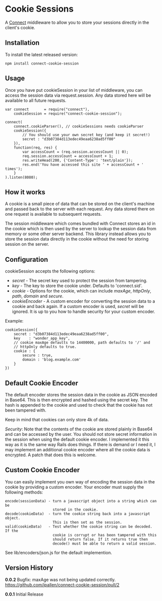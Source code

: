 Cookie Sessions
===============

A [Connect](http://github.com/senchalabs/connect) middleware to allow you to store 
your sessions directly in the client's cookie.

Installation
------------

To install the latest released version:

    npm install connect-cookie-session

Usage
-----

Once you have put cookieSession in your list of middleware, you can access the session
data via request.session. Any data stored here will be available to all future requests.

    var connect       = require("connect"),
        cookieSession = require("connect-cookie-session");
    
    connect(
        connect.cookieParser(), // cookieSessions needs cookieParser
        cookieSession({
            // You should use your own secret key (and keep it secret!)
            secret : "d3b07384d113edec49eaa6238ad5ff00"
        }),
        function(req, res) {
            var accessCount = (req.session.accessCount || 0);
            req.session.accessCount = accessCount + 1;
            res.writeHead(200, {'Content-Type': 'text/plain'});
            res.end('You have accessed this site ' + accessCount + ' times');
        }
    ).listen(8080);

How it works
------------

A cookie is a small piece of data that can be stored on the client's machine and
passed back to the server with each request. Any data stored there on one request
is available to subsequent requests. 

The session middleware which comes bundled with Connect stores an id in the cookie
which is then used by the server to lookup the session data from memory or some 
other server backend. This library instead allows you to store the session data 
directly in the cookie without the need for storing session on the server.

Configuration
-------------

cookieSession accepts the following options:

* _secret_ - The secret key used to protect the session from tampering. 
* _key_    - The key to store the cookie under. Defaults to 'connect.sid'.
* _cookie_ - Options for the cookie, which can include _maxAge_, _httpOnly_, 
  _path_, _domain_ and _secure_.
* _cookieEncoder_ - A custom encoder for converting the session data to a cookie
  and back again. If a custom encoder is used, _secret_ will be ignored.
  It is up to you how to handle security for your custom encoder.

Example:

    cookieSession({
        secret : "d3b07384d113edec49eaa6238ad5ff00",
        key    : "wonder_app_key",
        // cookie maxAge defaults to 14400000, path defaults to '/' and
        // httpOnly defaults to true.
        cookie : {
            secure : true,
            domain : 'blog.example.com'
        }
    })

Default Cookie Encoder
----------------------

The default encoder stores the session data in the cookie as JSON encoded in Base64.
This is then encrypted and hashed using the secret key. The hash is appended
to the cookie and used to check that the cookie has not been tampered with.

Keep in mind that cookies can only store 4k of data.

*Security*: Note that the contents of the cookie are stored plainly in Base64
and can be accessed by the user. You should not store secret information in the 
session when using the default cookie encoder. I implemented it this way as it
is the same way Rails does things. If there is demand or I need it, I may implement
an additional cookie encoder where all the cookie data is encrypted. A patch
that does this is welcome.

Custom Cookie Encoder
---------------------

You can easily implement you own way of encoding the session data in the cookie
by providing a custom encoder. Your encoder must supply the following methods:

    encode(sessionData) - turn a javascript object into a string which can be
                          stored in the cookie.
    decode(cookieData)  - turn the cookie string back into a javascript object.
                          This is then set as the session.
    valid(cookieData)   - Test whether the cookie string can be decoded. If the 
                          cookie is corrupt or has been tampered with this
                          should return false. If it returns true then 
                          decode() must be able to return a valid session.

See lib/encoders/json.js for the default implemention.

Version History
---------------

**0.0.2**
Bugfix: maxAge was not being updated correctly. https://github.com/jpallen/connect-cookie-session/pull/2

**0.0.1**
Initial Release

